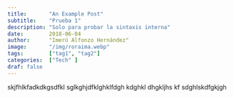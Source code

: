 ```yaml
---
title:       "An Example Post"
subtitle:    "Prueba 1"
description: "Solo para probar la sintaxis interna"
date:        2018-06-04
author:      "Imerú Alfonzo Hernández"
image:       "/img/roraima.webp"
tags:        ["tag1", "tag2"]
categories:  ["Tech" ]
draf: false
---
```



skjfhlkfadkdkgsdfkl sglkghjdfklghklfdgh  kdghkl dhgkljhs kf sdghlskdfgkjgh  
